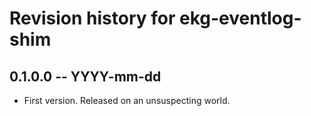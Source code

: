 # Revision history for ekg-eventlog-shim

## 0.1.0.0 -- YYYY-mm-dd

* First version. Released on an unsuspecting world.
